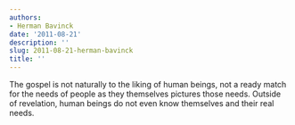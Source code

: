```yaml
---
authors:
- Herman Bavinck
date: '2011-08-21'
description: ''
slug: 2011-08-21-herman-bavinck
title: ''
---
```

The gospel is not naturally to the liking of human beings, not a ready match for the needs of people as they themselves pictures those needs. Outside of revelation, human beings do not even know themselves and their real needs.



